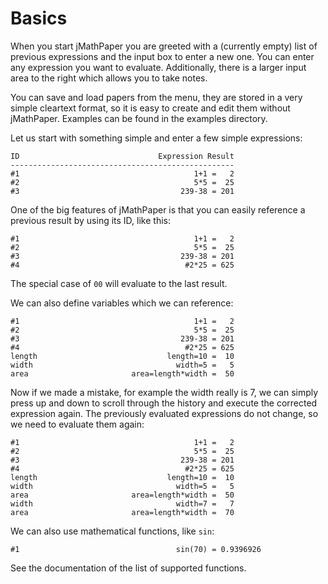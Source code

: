 Basics
======

When you start jMathPaper you are greeted with a (currently empty) list
of previous expressions and the input box to enter a new one. You can enter any
expression you want to evaluate. Additionally, there is a larger input area to
the right which allows you to take notes.

You can save and load papers from the menu, they are stored in a very simple
cleartext format, so it is easy to create and edit them without jMathPaper.
Examples can be found in the examples directory.

Let us start with something simple and enter a few simple expressions:

    ID                               Expression Result
    --------------------------------------------------
    #1                                       1+1 =   2
    #2                                       5*5 =  25
    #3                                    239-38 = 201

One of the big features of jMathPaper is that you can easily reference
a previous result by using its ID, like this:

    #1                                       1+1 =   2
    #2                                       5*5 =  25
    #3                                    239-38 = 201
    #4                                     #2*25 = 625

The special case of `00` will evaluate to the last result.

We can also define variables which we can reference:

    #1                                       1+1 =   2
    #2                                       5*5 =  25
    #3                                    239-38 = 201
    #4                                     #2*25 = 625
    length                             length=10 =  10
    width                                width=5 =   5
    area                       area=length*width =  50

Now if we made a mistake, for example the width really is 7, we can simply press
up and down to scroll through the history and execute the corrected expression
again. The previously evaluated expressions do not change, so we need to
evaluate them again:

    #1                                       1+1 =   2
    #2                                       5*5 =  25
    #3                                    239-38 = 201
    #4                                     #2*25 = 625
    length                             length=10 =  10
    width                                width=5 =   5
    area                       area=length*width =  50
    width                                width=7 =   7
    area                       area=length*width =  70

We can also use mathematical functions, like `sin`:

    #1                                   sin(70) = 0.9396926

See the documentation of the list of supported functions.
